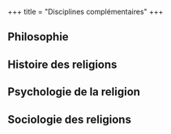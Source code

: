 +++
title = "Disciplines complémentaires"
+++

## Philosophie

## Histoire des religions

## Psychologie de la religion

## Sociologie des religions